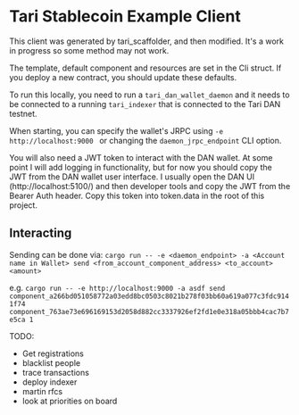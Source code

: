 # Tari Stablecoin Example Client

This client was generated by tari_scaffolder, and then modified. It's a work in progress so some method may not work.

The template, default component and resources are set in the Cli struct. If you deploy a new contract, you should update these
defaults.

To run this locally, you need to run a `tari_dan_wallet_daemon` and it needs to be connected to a running `tari_indexer` that is connected to 
the Tari DAN testnet.

When starting, you can specify the wallet's JRPC using `-e http://localhost:9000 ` or changing the `daemon_jrpc_endpoint` CLI option.

You will also need a JWT token to interact with the DAN wallet. At some point I will add logging in functionality, but for now 
you should copy the JWT from the DAN wallet user interface. I usually open the DAN UI (http://localhost:5100/) and then developer tools
and copy the JWT from the Bearer Auth header. Copy this token into token.data in the root of this project.

## Interacting

Sending can be done via:
`cargo run -- -e <daemon_endpoint> -a <Account name in Wallet> send <from_account_component_address> <to_account> <amount>`

e.g.
`cargo run -- -e http://localhost:9000 -a asdf send component_a266bd051058772a03edd8bc0503c8021b278f03bb60a619a077c3fdc9141f74 component_763ae73e696169153d2058d882cc3337926ef2fd1e0e318a05bbb4cac7b7e5ca 1`

TODO:
- Get registrations
- blacklist people
- trace transactions
- deploy indexer
- martin rfcs 
- look at priorities on board

